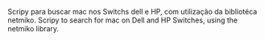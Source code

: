 Scripy para buscar mac nos Switchs dell e HP, com utilização da bibliotéca netmiko.
Scripy to search for mac on Dell and HP Switches, using the netmiko library.
